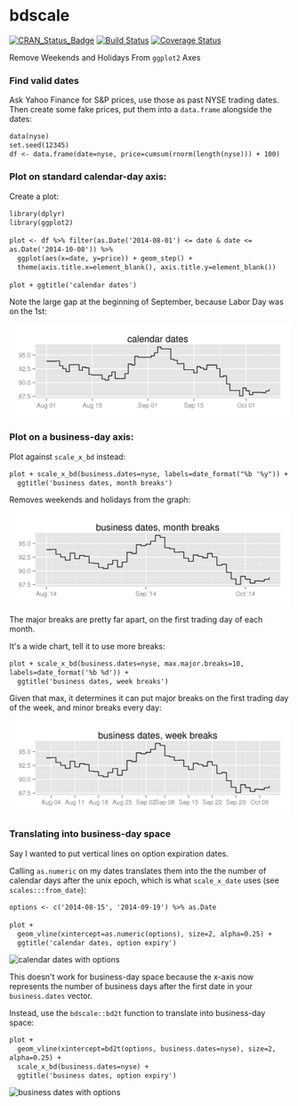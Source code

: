 bdscale
========

[![CRAN_Status_Badge](http://www.r-pkg.org/badges/version/bdscale)](https://cran.r-project.org/package=bdscale)
[![Build Status](https://travis-ci.org/dvmlls/bdscale.svg?branch=master)](https://travis-ci.org/dvmlls/bdscale)
[![Coverage Status](https://img.shields.io/codecov/c/github/dvmlls/bdscale/master.svg)](https://codecov.io/github/dvmlls/bdscale?branch=master)

Remove Weekends and Holidays From `ggplot2` Axes 

### Find valid dates

Ask Yahoo Finance for S&P prices, use those as past NYSE trading dates. Then create some fake prices, put them into a `data.frame` alongside the dates:

```
data(nyse)
set.seed(12345)
df <- data.frame(date=nyse, price=cumsum(rnorm(length(nyse))) + 100)
```

### Plot on standard calendar-day axis:

Create a plot:

```
library(dplyr)
library(ggplot2)

plot <- df %>% filter(as.Date('2014-08-01') <= date & date <= as.Date('2014-10-08')) %>% 
  ggplot(aes(x=date, y=price)) + geom_step() + 
  theme(axis.title.x=element_blank(), axis.title.y=element_blank())
  
plot + ggtitle('calendar dates')

```

Note the large gap at the beginning of September, because Labor Day was on the 1st:

![calendar dates](https://raw.githubusercontent.com/dvmlls/bdscale/master/man/figures/calendar.PNG)

### Plot on a business-day axis:

Plot against `scale_x_bd` instead:

```
plot + scale_x_bd(business.dates=nyse, labels=date_format("%b '%y")) + 
  ggtitle('business dates, month breaks')
```

Removes weekends and holidays from the graph:

![business dates, month breaks](https://raw.githubusercontent.com/dvmlls/bdscale/master/man/figures/business.month.PNG)

The major breaks are pretty far apart, on the first trading day of each month. 

It's a wide chart, tell it to use more breaks:

```
plot + scale_x_bd(business.dates=nyse, max.major.breaks=10, labels=date_format('%b %d')) + 
  ggtitle('business dates, week breaks')
```

Given that max, it determines it can put major breaks on the first trading day of the week, and minor breaks every day:

![business dates, week breaks](https://raw.githubusercontent.com/dvmlls/bdscale/master/man/figures/business.week.PNG)

### Translating into business-day space

Say I wanted to put vertical lines on option expiration dates. 

Calling `as.numeric` on my dates translates them into the the number of calendar days after the unix epoch, which is what `scale_x_date` uses (see `scales:::from_date`):

```
options <- c('2014-08-15', '2014-09-19') %>% as.Date

plot + 
  geom_vline(xintercept=as.numeric(options), size=2, alpha=0.25) + 
  ggtitle('calendar dates, option expiry')
````

![calendar dates with options](https://raw.githubusercontent.com/dvmlls/bdscale/master/man/figures/calendar.options.PNG)

This doesn't work for business-day space because the x-axis now represents the number of business days after the first date in your `business.dates` vector. 

Instead, use the `bdscale::bd2t` function to translate into business-day space:

```
plot + 
  geom_vline(xintercept=bd2t(options, business.dates=nyse), size=2, alpha=0.25) + 
  scale_x_bd(business.dates=nyse) +
  ggtitle('business dates, option expiry')
```

![business dates with options](https://raw.githubusercontent.com/dvmlls/bdscale/master/man/figures/business.options.PNG)
